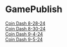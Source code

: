 # GamePublish
[Coin Dash 8-28-24](https://wcu-cs-cooperlab.github.io/demo-games-kimels32/player_scene/)  
[Coin Dash 8-30-24](https://wcu-cs-cooperlab.github.io/demo-games-kimels32/player_scene_8-30-24)  
[Coin Dash 9-4-24](https://wcu-cs-cooperlab.github.io/demo-games-kimels32/main_9-4-24)   
[Coin Dash 9-5-24](main_9-4-24/index.html)   
